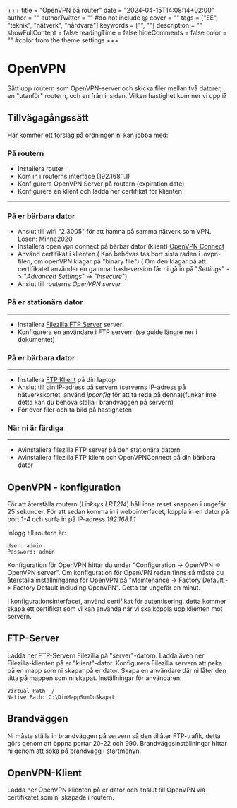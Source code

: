 +++
title = "OpenVPN på router"
date = "2024-04-15T14:08:14+02:00"
author = ""
authorTwitter = "" #do not include @
cover = ""
tags = ["EE", "teknik", "nätverk", "hårdvara"]
keywords = ["", ""]
description = ""
showFullContent = false
readingTime = false
hideComments = false
color = "" #color from the theme settings
+++

# OpenVPN
Sätt upp routern som OpenVPN-server och skicka filer mellan två datorer, en "utanför" routern, och en från
insidan. Vilken hastighet kommer vi upp i?

## Tillvägagångssätt
Här kommer ett förslag på ordningen ni kan jobba med:
### På routern
 - Installera router
 - Kom in i routerns interface (192.168.1.1)
 - Konfigurera OpenVPN Server på routern (expiration date)
 - Konfigurera en klient och ladda ner certifikat för klienten
---
### På er bärbara dator
 - Anslut till wifi "2.3005" för att hamna på samma nätverk som VPN. Lösen: Minne2020
 - Installera open vpn connect på bärbar dator (klient)  [OpenVPN Connect](https://openvpn.net/client/client-connect-vpn-for-windows/)
 - Använd certifikat i klienten ( Kan behövas tas bort sista raden i .ovpn-filen, om openVPN klagar på "binary file") ( Om den klagar på att certifikatet använder en gammal hash-version får ni gå in på "*Settings*" -> "*Advanced Settings*" -> "*Insecure*")
 - Anslut till routerns *OpenVPN server*
 ### På er stationära dator
---
 - Installera [Filezilla FTP Server](https://filezilla-project.org/download.php?platform=win64&type=server) server
 - Konfigurera en användare i FTP servern (se guide längre ner i dokumentet)
### På er bärbara dator
---
 - Installera [FTP Klient]( https://filezilla-project.org/download.php) på din laptop
 - Anslut till din IP-adress på servern (serverns IP-adress på nätverkskortet, använd *ipconfig* för att ta reda på denna)(funkar inte detta kan du behöva ställa i brandväggen på servern)
 - För över filer och ta bild på hastigheten
 ### När ni är färdiga
----
 - Avinstallera filezilla FTP server på den stationära datorn.
 - Avinstallera filezilla FTP klient och OpenVPNConnect på din bärbara dator


## OpenVPN - konfiguration
För att återställa routern (*Linksys LRT214*) håll inne reset knappen i ungefär 25 sekunder. För att sedan komma in i webbinterfacet, koppla in en dator på port 1-4 och surfa in på IP-adress *192.168.1.1*

Inlogg till routern är:

    User: admin
    Password: admin

Konfiguration för OpenVPN hittar du under "Configuration -> OpenVPN -> OpenVPN server". Om konfiguration för OpenVPN redan finns så måste du återställa inställningarna för OpenVPN på "Maintenance -> Factory Default -> Factory Default including OpenVPN". Detta tar ungefär en minut.

I konfigurationsinterfacet, använd certifikat för autentisering, detta kommer skapa ett certifikat som vi kan
använda när vi ska koppla upp klienten mot servern.
## FTP-Server
Ladda ner FTP-Servern Filezilla på "server"-datorn. Ladda även ner Filezilla-klienten på er "klient"-dator.
Konfigurera Filezilla servern att peka på en mapp som ni skapar på er dator. Skapa en användare där ni låter
den titta på mappen som ni skapat. Inställningar för användaren:

    Virtual Path: /
    Native Path: C:\DinMappSomDuSkapat

## Brandväggen
Ni måste ställa in brandväggen på servern så den tillåter FTP-trafik, detta görs genom att öppna portar 20-22
och 990. Brandväggsinställningar hittar ni genom att söka på brandvägg i startmenyn.

## OpenVPN-Klient
Ladda ner OpenVPN klienten på er dator och anslut till OpenVPN via certifikatet som ni skapade i routern.